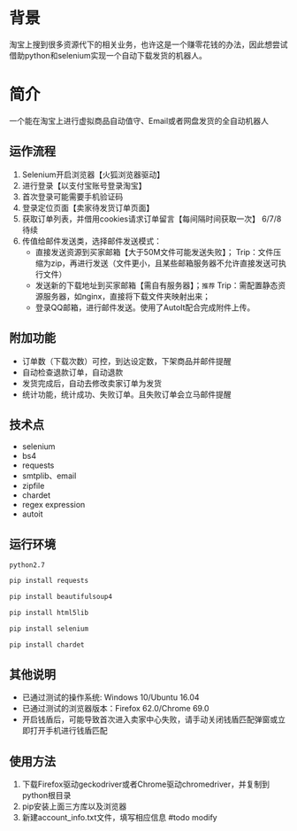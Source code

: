 # 背景
淘宝上搜到很多资源代下的相关业务，也许这是一个赚零花钱的办法，因此想尝试借助python和selenium实现一个自动下载发货的机器人。

# 简介
一个能在淘宝上进行虚拟商品自动值守、Email或者网盘发货的全自动机器人

## 运作流程
1. Selenium开启浏览器【火狐浏览器驱动】
2. 进行登录【以支付宝账号登录淘宝】
3. 首次登录可能需要手机验证码
4. 登录定位页面【卖家待发货订单页面】
5. 获取订单列表，并借用cookies请求订单留言【每间隔时间获取一次】
6/7/8 待续
9. 传值给邮件发送类，选择邮件发送模式：
    * 直接发送资源到买家邮箱【大于50M文件可能发送失败】；
    Trip：文件压缩为zip，再进行发送（文件更小，且某些邮箱服务器不允许直接发送可执行文件）
    * 发送新的下载地址到买家邮箱【需自有服务器】；`推荐`
    Trip：需配置静态资源服务器，如nginx，直接将下载文件夹映射出来；
    * 登录QQ邮箱，进行邮件发送。使用了AutoIt配合完成附件上传。

## 附加功能
* 订单数（下载次数）可控，到达设定数，下架商品并邮件提醒
* 自动检查退款订单，自动退款
* 发货完成后，自动去修改卖家订单为发货
* 统计功能，统计成功、失败订单。且失败订单会立马邮件提醒

## 技术点
* selenium
* bs4
* requests
* smtplib、email
* zipfile
* chardet
* regex expression
* autoit

## 运行环境
`python2.7`

```bash
pip install requests
```
```bash
pip install beautifulsoup4
```
```bash
pip install html5lib
```
```bash
pip install selenium
```
```bash
pip install chardet
```

## 其他说明
* 已通过测试的操作系统: Windows 10/Ubuntu 16.04
* 已通过测试的浏览器版本：Firefox 62.0/Chrome 69.0
* 开启钱盾后，可能导致首次进入卖家中心失败，请手动关闭钱盾匹配弹窗或立即打开手机进行钱盾匹配

## 使用方法
1. 下载Firefox驱动geckodriver或者Chrome驱动chromedriver，并复制到python根目录
2. pip安装上面三方库以及浏览器
3. 新建account_info.txt文件，填写相应信息 #todo modify
